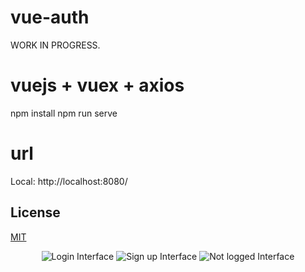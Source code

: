 # vue-auth

WORK IN PROGRESS.

# vuejs + vuex + axios
npm install
npm run serve

# url
Local: http://localhost:8080/


## License
[MIT](https://choosealicense.com/licenses/mit/)

<p align="center">
  <img src="https://imgur.com/AlSD2p7.png?raw=true" alt="Login Interface"/>
  <img src="https://imgur.com/xZPDpXu.png?raw=true" alt="Sign up Interface"/>
  <img src="https://imgur.com/0fsXpWR.png?raw=true" alt="Not logged Interface"/>
</p>
